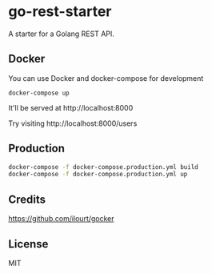 # go-rest-starter

A starter for a Golang REST API.

## Docker

You can use Docker and docker-compose for development

```
docker-compose up
```

It'll be served at http://localhost:8000

Try visiting http://localhost:8000/users

## Production

```sh
docker-compose -f docker-compose.production.yml build
docker-compose -f docker-compose.production.yml up
```

## Credits

https://github.com/ilourt/gocker

## License

MIT
